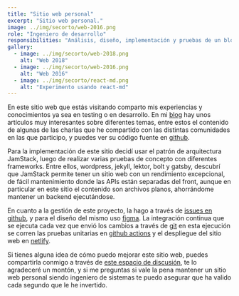 ```yaml
---
title: "Sitio web personal"
excerpt: "Sitio web personal."
image: ../img/secorto/web-2016.png
role: "Ingeniero de desarrollo"
responsibilities: "Análisis, diseño, implementación y pruebas de un blog con diferentes tecnologías web"
gallery:
  - image: ../img/secorto/web-2018.png
    alt: "Web 2018"
  - image: ../img/secorto/web-2016.png
    alt: "Web 2016"
  - image: ../img/secorto/react-md.png
    alt: "Experimento usando react-md"
---
```


En este sitio web que estás visitando comparto mis experiencias y conocimientos ya sea en testing o en desarrollo. En mi [blog](/blog) hay unos artículos muy interesantes sobre diferentes temas, entre estos el contenido de algunas de las charlas que he compartido con las distintas comunidades en las que participo, y puedes ver su código fuente en [github](https://github.com/Scot3004/secorto_web).

Para la implementación de este sitio decidí usar el patrón de arquitectura JamStack, luego de realizar varias pruebas de concepto con diferentes frameworks. Entre ellos, wordpress, jekyll, lektor, bolt y gatsby, descubrí que JamStack permite tener un sitio web con un rendimiento excepcional, de fácil mantenimiento donde las APIs están separadas del front, aunque en particular en este sitio el contenido son archivos planos, ahorrándome mantener un backend ejecutándose.

En cuanto a la gestión de este proyecto, la hago a través de [issues en github](https://github.com/Scot3004/secorto_web/issues), y para el diseño del mismo uso [figma](https://www.figma.com/file/oSrBveXOAAp04TWQWnF6ez/SeCOrTo-web). La integración continua que se ejecuta cada vez que envió los cambios a través de [git](https://git-scm.com/) en esta ejecución se corren las pruebas unitarias en [github actions](https://github.com/features/actions) y el despliegue del sitio web en [netlify](https://www.netlify.com/).

Si tienes alguna idea de cómo puedo mejorar este sitio web, puedes compartirla conmigo a través de [este espacio de discusión](https://github.com/Scot3004/secorto_web/discussions), te lo agradeceré un montón, y si me preguntas si vale la pena mantener un sitio web personal siendo ingeniero de sistemas te puedo asegurar que ha valido cada segundo que le he invertido.
